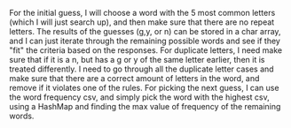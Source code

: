 For the initial guess, I will choose a word with the 5 most common letters (which I will just search up), and then make sure that there are no repeat letters. The results of the guesses (g,y, or n) can be stored in a char array, and I can just iterate through the remaining possible words and see if they "fit" the criteria based on the responses. For duplicate letters, I need make sure that if it is a n, but has a g or y of the same letter earlier, then it is treated differently. I need to go through all the duplicate letter cases and make sure that there are a correct amount of letters in the word, and remove if it violates one of the rules. For picking the next guess, I can use the word frequency csv, and simply pick the word with the highest csv, using a HashMap and finding the max value of frequency of the remaining words.